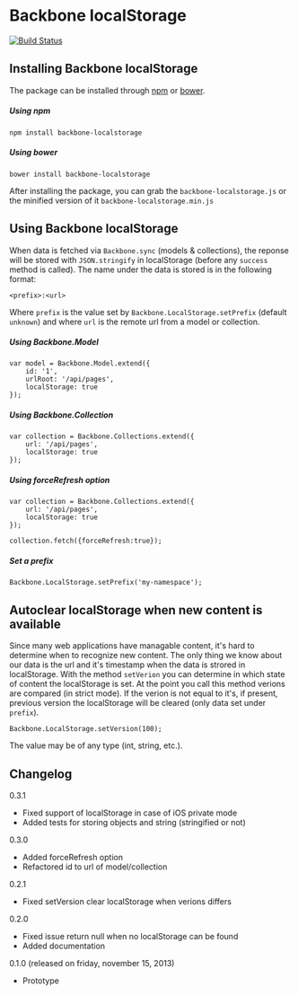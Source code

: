 # Backbone localStorage

[![Build Status](https://secure.travis-ci.org/moorinteractive/backbone-localstorage.png?branch=master)](https://travis-ci.org/moorinteractive/backbone-localstorage)

## Installing Backbone localStorage

The package can be installed through [npm](https://npmjs.org/) or [bower](http://bower.io/).

##### Using npm
```
npm install backbone-localstorage
```

##### Using bower
```
bower install backbone-localstorage
```

After installing the package, you can grab the `backbone-localstorage.js` or the minified version of it `backbone-localstorage.min.js`

## Using Backbone localStorage

When data is fetched via `Backbone.sync` (models & collections), the reponse will be stored with `JSON.stringify` in localStorage (before any `success` method is called).
The name under the data is stored is in the following format:

```
<prefix>:<url>
```

Where `prefix` is the value set by ``Backbone.LocalStorage.setPrefix`` (default ``unknown``) and where ``url`` is the remote url from a model or collection.

##### Using Backbone.Model
```
var model = Backbone.Model.extend({
    id: '1',
    urlRoot: '/api/pages',
    localStorage: true
});
```

##### Using Backbone.Collection
```
var collection = Backbone.Collections.extend({
    url: '/api/pages',
    localStorage: true
});
```

##### Using forceRefresh option
```
var collection = Backbone.Collections.extend({
    url: '/api/pages',
    localStorage: true
});

collection.fetch({forceRefresh:true});
```

##### Set a prefix
```
Backbone.LocalStorage.setPrefix('my-namespace');
```

## Autoclear localStorage when new content is available

Since many web applications have managable content, it's hard to determine when to recognize new content.
The only thing we know about our data is the url and it's timestamp when the data is strored in localStorage.
With the method `setVerion` you can determine in which state of content the localStorage is set.
At the point you call this method verions are compared (in strict mode).
If the verion is not equal to it's, if present, previous version the localStorage will be cleared (only data set under `prefix`).
```
Backbone.LocalStorage.setVersion(100);
```
The value may be of any type (int, string, etc.).

## Changelog

0.3.1

* Fixed support of localStorage in case of iOS private mode
* Added tests for storing objects and string (stringified or not)

0.3.0

* Added forceRefresh option
* Refactored id to url of model/collection

0.2.1

* Fixed setVersion clear localStorage when verions differs

0.2.0

* Fixed issue return null when no localStorage can be found
* Added documentation

0.1.0 (released on friday, november 15, 2013)

* Prototype